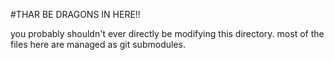 #THAR BE DRAGONS IN HERE!!

you probably shouldn't ever directly be modifying this directory. most of the files here are managed as git submodules. 